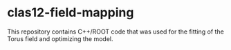 # clas12-field-mapping


This repository contains C++/ROOT code that was used for the fitting of the Torus field and optimizing the model.  
